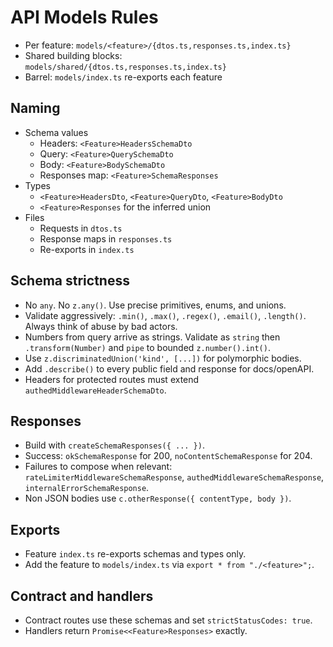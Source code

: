 # API Models Rules

- Per feature: `models/<feature>/{dtos.ts,responses.ts,index.ts}`
- Shared building blocks: `models/shared/{dtos.ts,responses.ts,index.ts}`
- Barrel: `models/index.ts` re-exports each feature

## Naming

- Schema values
  - Headers: `<Feature>HeadersSchemaDto`
  - Query: `<Feature>QuerySchemaDto`
  - Body: `<Feature>BodySchemaDto`
  - Responses map: `<Feature>SchemaResponses`
- Types
  - `<Feature>HeadersDto`, `<Feature>QueryDto`, `<Feature>BodyDto`
  - `<Feature>Responses` for the inferred union
- Files
  - Requests in `dtos.ts`
  - Response maps in `responses.ts`
  - Re-exports in `index.ts`

## Schema strictness

- No `any`. No `z.any()`. Use precise primitives, enums, and unions.
- Validate aggressively: `.min()`, `.max()`, `.regex()`, `.email()`, `.length()`. Always think of abuse by bad actors.
- Numbers from query arrive as strings. Validate as `string` then `.transform(Number)` and `pipe` to bounded `z.number().int()`.
- Use `z.discriminatedUnion('kind', [...])` for polymorphic bodies.
- Add `.describe()` to every public field and response for docs/openAPI.
- Headers for protected routes must extend `authedMiddlewareHeaderSchemaDto`.

## Responses

- Build with `createSchemaResponses({ ... })`.
- Success: `okSchemaResponse` for 200, `noContentSchemaResponse` for 204.
- Failures to compose when relevant: `rateLimiterMiddlewareSchemaResponse`, `authedMiddlewareSchemaResponse`, `internalErrorSchemaResponse`.
- Non JSON bodies use `c.otherResponse({ contentType, body })`.

## Exports

- Feature `index.ts` re-exports schemas and types only.
- Add the feature to `models/index.ts` via `export * from "./<feature>";`.

## Contract and handlers

- Contract routes use these schemas and set `strictStatusCodes: true`.
- Handlers return `Promise<<Feature>Responses>` exactly.
